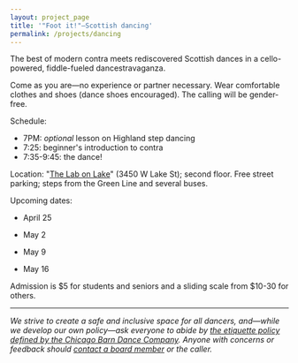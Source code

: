 ```yaml
---
layout: project_page
title: '"Foot it!"—Scottish dancing'
permalink: /projects/dancing
---
```


The best of modern contra meets rediscovered Scottish dances in a cello-powered, fiddle-fueled dancestravaganza.

Come as you are—no experience or partner necessary. Wear comfortable clothes and shoes (dance shoes encouraged). The calling will be gender-free.

Schedule:

* 7PM: *optional* lesson on Highland step dancing
* 7:25: beginner's introduction to contra
* 7:35-9:45: the dance!

Location: "<a href="https://lab3450.squarespace.com/">The Lab on Lake</a>" (3450 W Lake St); second floor. Free street parking; steps from the Green Line and several buses.


Upcoming dates:

* April 25

* May 2

* May 9

* May 16

Admission is $5 for students and seniors and a sliding scale from $10-30 for others.

<hr>

*We strive to create a safe and inclusive space for all dancers, and—while we develop our own policy—ask everyone to
abide by [the etiquette policy defined by the Chicago Barn Dance
Company](http://www.chicagobarndance.org/our-etiquette-policy/). Anyone with concerns or feedback should [contact a board
member](/contact) or the caller.*


